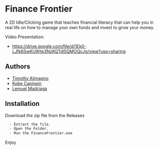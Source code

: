 
# Finance Frontier

A 2D Idle/Clicking game that teaches financial literacy that can help you in real life on how to manage your own funds and invest to grow your money.

Video Presentation:
- https://drive.google.com/file/d/1Ek0-LJfk65wKU9Hp3NzKQTdl5QMOQcJg/view?usp=sharing


## Authors

- [Timothy Alimagno](https://github.com/mothy-08)
- [Kobe Capinpin](https://github.com/VinnRe)
- [Lemuel Madriaga](https://github.com/lemmadriaga)

## Installation

Download the zip file from the Releases

```bash
  - Extract the file.
  - Open the Folder.
  - Run the FinanceFrontier.exe
```

Enjoy
    
